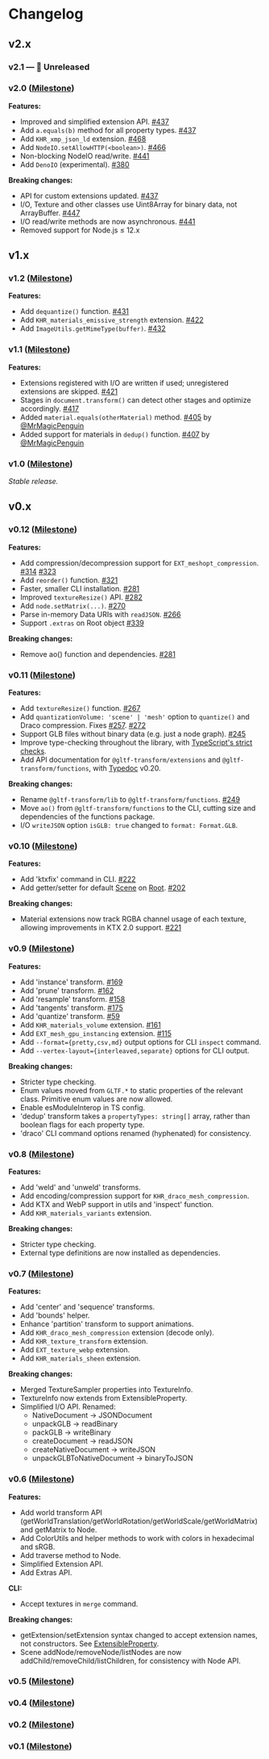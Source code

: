 # Changelog

## v2.x

### v2.1 — 🚧 Unreleased

### v2.0 ([Milestone](https://github.com/donmccurdy/glTF-Transform/milestone/17))

**Features:**

- Improved and simplified extension API. [#437](https://github.com/donmccurdy/glTF-Transform/pull/437)
- Add `a.equals(b)` method for all property types. [#437](https://github.com/donmccurdy/glTF-Transform/pull/437)
- Add `KHR_xmp_json_ld` extension. [#468](https://github.com/donmccurdy/glTF-Transform/pull/468)
- Add `NodeIO.setAllowHTTP(<boolean>)`. [#466](https://github.com/donmccurdy/glTF-Transform/pull/466)
- Non-blocking NodeIO read/write. [#441](https://github.com/donmccurdy/glTF-Transform/pull/441)
- Add `DenoIO` (experimental). [#380](https://github.com/donmccurdy/glTF-Transform/pull/380)

**Breaking changes:**

- API for custom extensions updated. [#437](https://github.com/donmccurdy/glTF-Transform/pull/437)
- I/O, Texture and other classes use Uint8Array for binary data, not ArrayBuffer. [#447](https://github.com/donmccurdy/glTF-Transform/pull/447)
- I/O read/write methods are now asynchronous. [#441](https://github.com/donmccurdy/glTF-Transform/pull/441)
- Removed support for Node.js ≤ 12.x

## v1.x

### v1.2 ([Milestone](https://github.com/donmccurdy/glTF-Transform/milestone/15))

**Features:**

- Add `dequantize()` function. [#431](https://github.com/donmccurdy/glTF-Transform/pull/431)
- Add `KHR_materials_emissive_strength` extension. [#422](https://github.com/donmccurdy/glTF-Transform/pull/422)
- Add `ImageUtils.getMimeType(buffer)`. [#432](https://github.com/donmccurdy/glTF-Transform/pull/432)

### v1.1 ([Milestone](https://github.com/donmccurdy/glTF-Transform/milestone/14))

**Features:**

- Extensions registered with I/O are written if used; unregistered extensions are skipped. [#421](https://github.com/donmccurdy/glTF-Transform/pull/421)
- Stages in `document.transform()` can detect other stages and optimize accordingly. [#417](https://github.com/donmccurdy/glTF-Transform/pull/417)
- Added `material.equals(otherMaterial)` method. [#405](https://github.com/donmccurdy/glTF-Transform/pull/405) by [@MrMagicPenguin](https://github.com/MrMagicPenguin)
- Added support for materials in `dedup()` function. [#407](https://github.com/donmccurdy/glTF-Transform/pull/407) by [@MrMagicPenguin](https://github.com/MrMagicPenguin)

### v1.0 ([Milestone](https://github.com/donmccurdy/glTF-Transform/milestone/13))

*Stable release.*

## v0.x

### v0.12 ([Milestone](https://github.com/donmccurdy/glTF-Transform/milestone/12))

**Features:**

- Add compression/decompression support for `EXT_meshopt_compression`. [#314](https://github.com/donmccurdy/glTF-Transform/pull/314) [#323](https://github.com/donmccurdy/glTF-Transform/pull/323)
- Add `reorder()` function. [#321](https://github.com/donmccurdy/glTF-Transform/pull/321)
- Faster, smaller CLI installation. [#281](https://github.com/donmccurdy/glTF-Transform/pull/281)
- Improved `textureResize()` API. [#282](https://github.com/donmccurdy/glTF-Transform/pull/282)
- Add `node.setMatrix(...)`. [#270](https://github.com/donmccurdy/glTF-Transform/issues/270)
- Parse in-memory Data URIs with `readJSON`. [#266](https://github.com/donmccurdy/glTF-Transform/pull/266)
- Support `.extras` on Root object [#339](https://github.com/donmccurdy/glTF-Transform/pull/339)

**Breaking changes:**

- Remove ao() function and dependencies. [#281](https://github.com/donmccurdy/glTF-Transform/pull/281)

### v0.11 ([Milestone](https://github.com/donmccurdy/glTF-Transform/milestone/11))

**Features:**

- Add `textureResize()` function. [#267](https://github.com/donmccurdy/glTF-Transform/pull/267)
- Add `quantizationVolume: 'scene' | 'mesh'` option to `quantize()` and Draco compression. Fixes [#257](https://github.com/donmccurdy/glTF-Transform/issues/257). [#272](https://github.com/donmccurdy/glTF-Transform/pull/272)
- Support GLB files without binary data (e.g. just a node graph). [#245](https://github.com/donmccurdy/glTF-Transform/pull/245)
- Improve type-checking throughout the library, with [TypeScript's strict checks](https://www.typescriptlang.org/tsconfig#strict).
- Add API documentation for `@gltf-transform/extensions` and `@gltf-transform/functions`, with [Typedoc](https://github.com/TypeStrong/typedoc) v0.20.

**Breaking changes:**

- Rename `@gltf-transform/lib` to `@gltf-transform/functions`. [#249](https://github.com/donmccurdy/glTF-Transform/pull/249)
- Move `ao()` from `@gltf-transform/functions` to the CLI, cutting size and dependencies of the functions package.
- I/O `writeJSON` option `isGLB: true` changed to `format: Format.GLB`.

### v0.10 ([Milestone](https://github.com/donmccurdy/glTF-Transform/milestone/10))

**Features:**

- Add 'ktxfix' command in CLI. [#222](https://github.com/donmccurdy/glTF-Transform/pull/222)
- Add getter/setter for default [Scene](https://gltf-transform.donmccurdy.com/classes/root.html) on [Root](https://gltf-transform.donmccurdy.com/classes/root.html). [#202](https://github.com/donmccurdy/glTF-Transform/pull/202)

**Breaking changes:**

- Material extensions now track RGBA channel usage of each texture, allowing improvements in KTX 2.0 support. [#221](https://github.com/donmccurdy/glTF-Transform/pull/221)

### v0.9 ([Milestone](https://github.com/donmccurdy/glTF-Transform/milestone/9))

**Features:**

- Add 'instance' transform. [#169](https://github.com/donmccurdy/glTF-Transform/pull/169)
- Add 'prune' transform. [#162](https://github.com/donmccurdy/glTF-Transform/pull/162)
- Add 'resample' transform. [#158](https://github.com/donmccurdy/glTF-Transform/pull/158)
- Add 'tangents' transform. [#175](https://github.com/donmccurdy/glTF-Transform/pull/175)
- Add 'quantize' transform. [#59](https://github.com/donmccurdy/glTF-Transform/pull/59)
- Add `KHR_materials_volume` extension. [#161](https://github.com/donmccurdy/glTF-Transform/pull/161)
- Add `EXT_mesh_gpu_instancing` extension. [#115](https://github.com/donmccurdy/glTF-Transform/pull/115)
- Add `--format={pretty,csv,md}` output options for CLI `inspect` command.
- Add `--vertex-layout={interleaved,separate}` options for CLI output.

**Breaking changes:**

- Stricter type checking.
- Enum values moved from `GLTF.*` to static properties of the relevant class. Primitive enum values are now allowed.
- Enable esModuleInterop in TS config.
- 'dedup' transform takes a `propertyTypes: string[]` array, rather than boolean flags for each property type.
- 'draco' CLI command options renamed (hyphenated) for consistency.

### v0.8 ([Milestone](https://github.com/donmccurdy/glTF-Transform/milestone/8))

**Features:**

- Add 'weld' and 'unweld' transforms.
- Add encoding/compression support for `KHR_draco_mesh_compression`.
- Add KTX and WebP support in utils and 'inspect' function.
- Add `KHR_materials_variants` extension.

**Breaking changes:**

- Stricter type checking.
- External type definitions are now installed as dependencies.

### v0.7 ([Milestone](https://github.com/donmccurdy/glTF-Transform/milestone/7))

**Features:**

- Add 'center' and 'sequence' transforms.
- Add 'bounds' helper.
- Enhance 'partition' transform to support animations.
- Add `KHR_draco_mesh_compression` extension (decode only).
- Add `KHR_texture_transform` extension.
- Add `EXT_texture_webp` extension.
- Add `KHR_materials_sheen` extension.

**Breaking changes:**

- Merged TextureSampler properties into TextureInfo.
- TextureInfo now extends from ExtensibleProperty.
- Simplified I/O API. Renamed:
  - NativeDocument -> JSONDocument
  - unpackGLB -> readBinary
  - packGLB -> writeBinary
  - createDocument -> readJSON
  - createNativeDocument -> writeJSON
  - unpackGLBToNativeDocument -> binaryToJSON

### v0.6 ([Milestone](https://github.com/donmccurdy/glTF-Transform/milestone/6))

**Features:**

- Add world transform API (getWorldTranslation/getWorldRotation/getWorldScale/getWorldMatrix) and getMatrix to Node.
- Add ColorUtils and helper methods to work with colors in hexadecimal and sRGB.
- Add traverse method to Node.
- Simplified Extension API.
- Add Extras API.

**CLI:**

- Accept textures in `merge` command.

**Breaking changes:**

- getExtension/setExtension syntax changed to accept extension names, not constructors. See [ExtensibleProperty](https://gltf-transform.donmccurdy.com/classes/extensibleproperty.html).
- Scene addNode/removeNode/listNodes are now addChild/removeChild/listChildren, for consistency with Node API.

### v0.5 ([Milestone](https://github.com/donmccurdy/glTF-Transform/milestone/5))

### v0.4 ([Milestone](https://github.com/donmccurdy/glTF-Transform/milestone/4))

### v0.2 ([Milestone](https://github.com/donmccurdy/glTF-Transform/milestone/2))

### v0.1 ([Milestone](https://github.com/donmccurdy/glTF-Transform/milestone/1))
